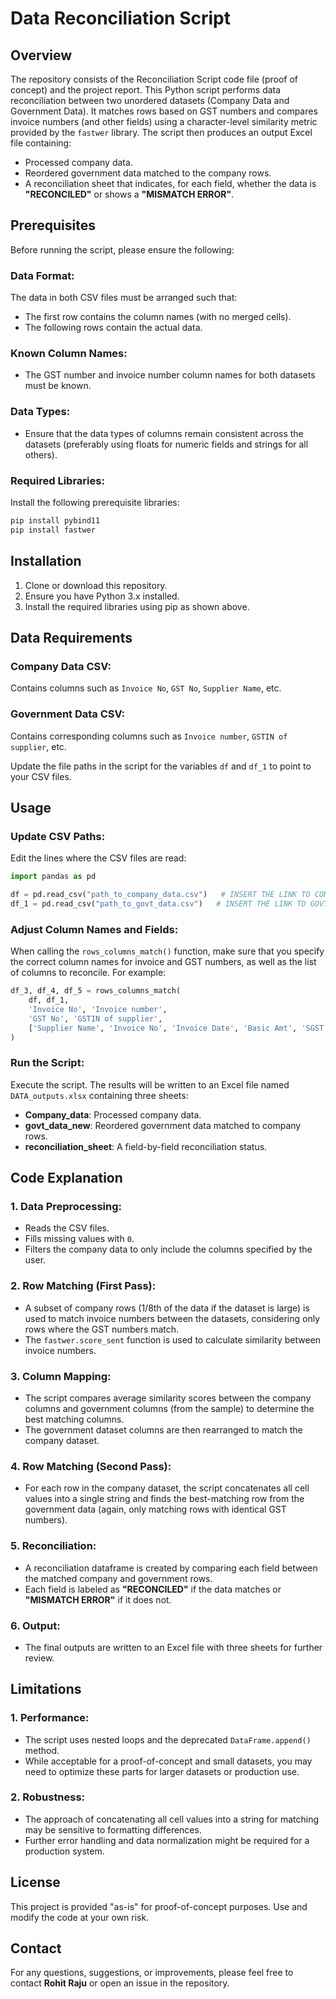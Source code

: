 # Data Reconciliation Script

## Overview
The repository consists of the Reconciliation Script code file (proof of concept) and the project report. 
This Python script performs data reconciliation between two unordered datasets (Company Data and Government Data). It matches rows based on GST numbers and compares invoice numbers (and other fields) using a character-level similarity metric provided by the `fastwer` library. The script then produces an output Excel file containing:

- Processed company data.
- Reordered government data matched to the company rows.
- A reconciliation sheet that indicates, for each field, whether the data is **"RECONCILED"** or shows a **"MISMATCH ERROR"**.

## Prerequisites
Before running the script, please ensure the following:

### Data Format:
The data in both CSV files must be arranged such that:
- The first row contains the column names (with no merged cells).
- The following rows contain the actual data.

### Known Column Names:
- The GST number and invoice number column names for both datasets must be known.

### Data Types:
- Ensure that the data types of columns remain consistent across the datasets (preferably using floats for numeric fields and strings for all others).

### Required Libraries:
Install the following prerequisite libraries:
```bash
pip install pybind11
pip install fastwer
```

## Installation
1. Clone or download this repository.
2. Ensure you have Python 3.x installed.
3. Install the required libraries using pip as shown above.

## Data Requirements
### Company Data CSV:
Contains columns such as `Invoice No`, `GST No`, `Supplier Name`, etc.

### Government Data CSV:
Contains corresponding columns such as `Invoice number`, `GSTIN of supplier`, etc.

Update the file paths in the script for the variables `df` and `df_1` to point to your CSV files.

## Usage
### Update CSV Paths:
Edit the lines where the CSV files are read:
```python
import pandas as pd

df = pd.read_csv("path_to_company_data.csv")   # INSERT THE LINK TO COMPANY DATA as CSV file
df_1 = pd.read_csv("path_to_govt_data.csv")   # INSERT THE LINK TO GOVT DATA as CSV file
```

### Adjust Column Names and Fields:
When calling the `rows_columns_match()` function, make sure that you specify the correct column names for invoice and GST numbers, as well as the list of columns to reconcile. For example:
```python
df_3, df_4, df_5 = rows_columns_match(
    df, df_1,
    'Invoice No', 'Invoice number',
    'GST No', 'GSTIN of supplier',
    ['Supplier Name', 'Invoice No', 'Invoice Date', 'Basic Amt', 'SGST', 'CGST', 'IGST', 'GST No']
)
```

### Run the Script:
Execute the script. The results will be written to an Excel file named `DATA_outputs.xlsx` containing three sheets:

- **Company_data**: Processed company data.
- **govt_data_new**: Reordered government data matched to company rows.
- **reconciliation_sheet**: A field-by-field reconciliation status.

## Code Explanation
### 1. Data Preprocessing:
- Reads the CSV files.
- Fills missing values with `0`.
- Filters the company data to only include the columns specified by the user.

### 2. Row Matching (First Pass):
- A subset of company rows (1/8th of the data if the dataset is large) is used to match invoice numbers between the datasets, considering only rows where the GST numbers match.
- The `fastwer.score_sent` function is used to calculate similarity between invoice numbers.

### 3. Column Mapping:
- The script compares average similarity scores between the company columns and government columns (from the sample) to determine the best matching columns.
- The government dataset columns are then rearranged to match the company dataset.

### 4. Row Matching (Second Pass):
- For each row in the company dataset, the script concatenates all cell values into a single string and finds the best-matching row from the government data (again, only matching rows with identical GST numbers).

### 5. Reconciliation:
- A reconciliation dataframe is created by comparing each field between the matched company and government rows.
- Each field is labeled as **"RECONCILED"** if the data matches or **"MISMATCH ERROR"** if it does not.

### 6. Output:
- The final outputs are written to an Excel file with three sheets for further review.

## Limitations
### 1. Performance:
- The script uses nested loops and the deprecated `DataFrame.append()` method.
- While acceptable for a proof-of-concept and small datasets, you may need to optimize these parts for larger datasets or production use.

### 2. Robustness:
- The approach of concatenating all cell values into a string for matching may be sensitive to formatting differences.
- Further error handling and data normalization might be required for a production system.

## License
This project is provided "as-is" for proof-of-concept purposes. Use and modify the code at your own risk.

## Contact
For any questions, suggestions, or improvements, please feel free to contact **Rohit Raju** or open an issue in the repository.
